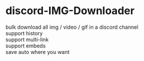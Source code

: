 # discord-IMG-Downloader

bulk download all img / video / gif in a discord channel<br>
support history <br>
support multi-link<br>
support embeds<br>
save auto where you want <br>
